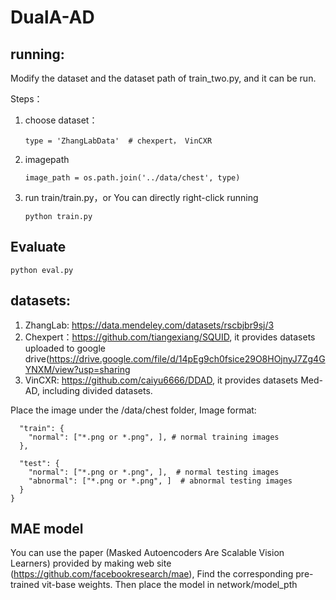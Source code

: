 # DualA-AD

## running: 

Modify the dataset and the dataset path of train_two.py, and it can be run.

Steps：

1. choose dataset：

   ```
   type = 'ZhangLabData'  # chexpert， VinCXR
   ```

2. imagepath

   ```
   image_path = os.path.join('../data/chest', type)
   ```

3. run train/train.py，or You can directly right-click running

   ```
   python train.py
   ```

## Evaluate

```
python eval.py
```



## datasets: 

1. ZhangLab: https://data.mendeley.com/datasets/rscbjbr9sj/3
2. Chexpert：https://github.com/tiangexiang/SQUID, it provides datasets uploaded to google drive(https://drive.google.com/file/d/14pEg9ch0fsice29O8HOjnyJ7Zg4GYNXM/view?usp=sharing
3. VinCXR: https://github.com/caiyu6666/DDAD, it provides datasets Med-AD, including divided datasets.

Place the image under the /data/chest folder, Image format:
```{
  "train": {
    "normal": ["*.png or *.png", ], # normal training images
  },
  
  "test": {
  	"normal": ["*.png or *.png", ],  # normal testing images
  	"abnormal": ["*.png or *.png", ]  # abnormal testing images
  }
}
```

## MAE model

You can use the paper (Masked Autoencoders Are Scalable Vision Learners) provided by making web site (https://github.com/facebookresearch/mae), Find the corresponding pre-trained vit-base weights. Then place the model in network/model_pth

